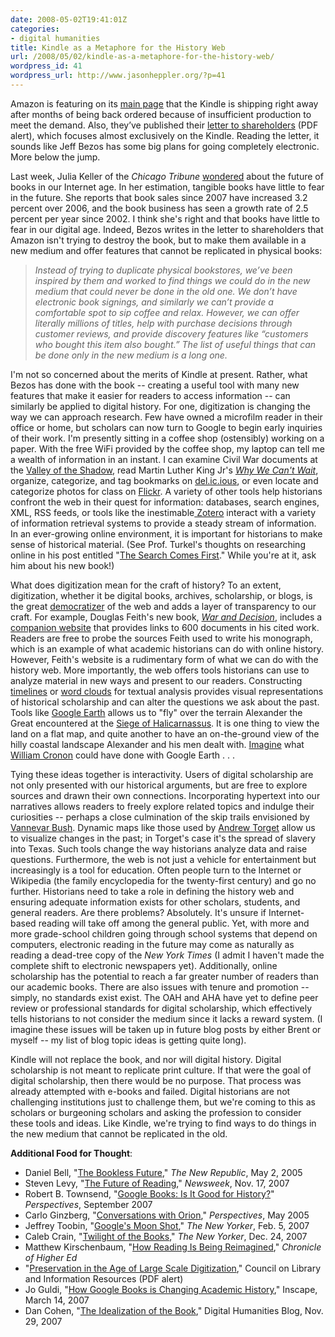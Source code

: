 ```yaml
---
date: 2008-05-02T19:41:01Z
categories:
- digital humanities
title: Kindle as a Metaphore for the History Web
url: /2008/05/02/kindle-as-a-metaphore-for-the-history-web/
wordpress_id: 41
wordpress_url: http://www.jasonheppler.org/?p=41
---
```


Amazon is featuring on its <a href="http://www.amazon.com/">main  page</a> that the Kindle is shipping right away after months of being  back ordered because of insufficient production to meet the demand.  Also, they’ve published their <a href="http://g-ecx.images-amazon.com/images/G/01/digital/fiona/general/2007letter.pdf">letter  to shareholders</a> (PDF alert), which focuses almost exclusively on  the Kindle. Reading the letter, it sounds like Jeff Bezos has some big  plans for going completely electronic.  More below the jump.

Last week, Julia Keller of the <em>Chicago Tribune</em> <a href="http://www.chicagotribune.com/features/lifestyle/chi-0420_bookfutureapr20,0,7892327.column">wondered</a> about the future of books in our Internet age. In her estimation,  tangible books have little to fear in the future. She reports that  book sales since 2007 have increased 3.2 percent over 2006, and the book  business has seen a growth rate of 2.5 percent per year since 2002. I think she's right and that books have little to fear in our digital age. Indeed, Bezos writes in the letter to shareholders that Amazon isn't  trying to destroy the book, but to make them available in a new medium  and offer features that cannot be replicated in physical books:
<blockquote><em>Instead of trying to duplicate  physical bookstores, we’ve been inspired by them and worked to find  things we could do in the new medium that could never be done in the old  one. We don’t have electronic book signings, and similarly we can’t  provide a comfortable spot to sip coffee and relax. However, we can  offer literally millions of titles, help with purchase decisions through  customer reviews, and provide discovery features like “customers who  bought this item also bought.” The list of useful things that can be  done only in the new medium is a long one.</em></blockquote>
I'm not so concerned about the merits of Kindle at  present.  Rather, what Bezos has done with the book -- creating a useful  tool with many new features that make it easier for readers to access  information -- can similarly be applied to digital history.  For one,  digitization is changing the way we can approach research.  Few have  owned a microfilm reader in their office or home, but scholars can now  turn to Google to begin early inquiries of their work.  I'm presently  sitting in a coffee shop (ostensibly) working on a paper.  With the free  WiFi provided by the coffee shop, my laptop can tell me a wealth of  information in an instant.  I can examine Civil War documents at the <a href="http://valley.vcdh.virginia.edu/">Valley of the Shadow</a>,  read Martin Luther King Jr's <a href="http://books.google.com/books?id=ybwUfb7CSVcC&amp;printsec=frontcover&amp;dq=subject:%22+Political+Science+%22&amp;lr=&amp;as_brr=3&amp;rview=1&amp;sig=pcMvJKDpvfvnPvDdhs2PED58PAE"><em>Why  We Can't Wait</em></a>, organize, categorize, and tag bookmarks on <a href="http://del.icio.us/">del.ic.ious</a>,  or even locate and categorize photos for class on <a href="http://www.flickr.com/">Flickr</a>.   A variety of other tools help historians confront the web in their  quest for information: databases, search engines, XML, RSS feeds, or  tools like the inestimable<a href="http://www.zotero.org/"> Zotero</a> interact with a variety of  information retrieval systems to provide a steady stream of  information.  In an ever-growing online environment, it is important for  historians to make sense of historical material.  (See Prof. Turkel's  thoughts on researching online in his post entitled "<a href="http://digitalhistoryhacks.blogspot.com/2008/01/search-comes-first.html">The  Search Comes First</a>."  While you're at it, ask him about his new  book!)

What does digitization mean for the craft of  history?  To an extent, digitization, whether it be digital books,  archives, scholarship, or blogs, is the great <a href="http://chnm.gmu.edu/resources/essays/d/42">democratizer</a> of  the web and adds a layer of transparency to our craft.  For example,  Douglas Feith's new book, <a href="http://www.waranddecision.com/"><em>War and Decision</em></a>,  includes a <a href="http://www.waranddecision.com/">companion website</a> that  provides links to 600 documents in his cited work.  Readers are free to  probe the sources Feith used to write his monograph, which is an example  of what academic historians can do with online history. However,  Feith's website is a rudimentary form of what we can do with the history  web.  More importantly, the web offers tools historians can use to  analyze material in new ways and present to our readers.   Constructing <a href="http://simile.mit.edu/timeline/">timelines</a> or <a href="http://en.wikipedia.org/wiki/Tag_cloud">word clouds</a> for  textual analysis provides visual representations of historical  scholarship and can alter the questions we ask about the past.  Tools  like <a href="http://earth.google.com/">Google Earth</a> allows us to "fly"  over the terrain Alexander the Great encountered at the <a href="http://en.wikipedia.org/wiki/Halicarnassus">Siege of  Halicarnassus</a>.  It is one thing to view the land on a flat map, and  quite another to have an on-the-ground view of the hilly coastal  landscape Alexander and his men dealt with.  <a href="http://digitalhistoryhacks.blogspot.com/2006/09/natures-metropolis-and-its-hinterland.html">Imagine</a> what <a href="http://www.williamcronon.net/">William Cronon</a> could have  done with Google Earth . . .

Tying these ideas together is interactivity.    Users of digital scholarship are not only presented with our historical  arguments, but are free to explore sources and drawn their own  connections.  Incorporating hypertext into our narratives allows readers  to freely explore related topics and indulge their curiosities --  perhaps a close culmination of the skip trails envisioned by <a href="http://www.theatlantic.com/doc/194507/bush">Vannevar Bush</a>.   Dynamic maps like those used by <a href="http://www.texasslaveryproject.org/">Andrew Torget</a> allow  us to visualize changes in the past; in Torget's case it's the spread of  slavery into Texas.  Such tools change the way historians analyze data  and raise questions.  Furthermore, the web is not just a vehicle for  entertainment but increasingly is a tool for education.  Often people  turn to the Internet or Wikipedia (the family encyclopedia for the  twenty-first century) and go no further.  Historians need to take a role  in defining the history web and ensuring adequate information exists  for other scholars, students, and general readers.  Are there problems?   Absolutely.  It's unsure if Internet-based reading will take off among  the general public.  Yet, with more and more grade-school children going  through school systems that depend on computers, electronic reading in  the future may come as naturally as reading a dead-tree copy of the <em>New  York Times</em> (I admit I haven't made the complete shift to electronic  newspapers yet).  Additionally, online scholarship has the potential to  reach a far greater number of readers than our academic books.  There  are also issues with tenure and promotion -- simply, no standards exist  exist.  The OAH and AHA have yet to define peer review or professional  standards for digital scholarship, which effectively tells historians to  not consider the medium since it lacks a reward system.  (I imagine  these issues will be taken up in future blog posts by either Brent or  myself -- my list of blog topic ideas is getting quite long).

Kindle will not replace the book, and nor will  digital history.  Digital scholarship is not meant to replicate print  culture. If that were the goal of digital scholarship, then there would  be no purpose.  That process was already attempted with e-books and  failed.  Digital historians are not challenging institutions just to  challenge them, but we're coming to this as scholars or burgeoning  scholars and asking the profession to consider these tools and ideas.   Like Kindle, we're trying to find ways to do things in the new medium  that cannot be replicated in the old.

<strong>Additional Food for Thought</strong>:
<ul>
	<li> Daniel Bell, "<a href="http://chnm.gmu.edu/resources/essays/d/28">The Bookless Future</a>,"  <em>The New Republic</em>, May 2, 2005</li>
	<li>Steven Levy, "<a href="http://www.newsweek.com/id/70983/page/1">The Future of Reading</a>,"  <em>Newsweek</em>, Nov. 17, 2007</li>
	<li>Robert B. Townsend, "<a href="http://www.historians.org/perspectives/issues/2007/0709/0709vie1.cfm">Google  Books: Is It Good for History?</a>" <em>Perspectives</em>, September 2007</li>
	<li>Carlo Ginzberg, "<a href="http://www.historians.org/perspectives/issues/2005/0505/0505arc1.cfm">Conversations  with Orion</a>," <em>Perspectives</em>, May 2005</li>
	<li>Jeffrey Toobin, "<a href="http://www.newyorker.com/reporting/2007/02/05/070205fa_fact_toobin">Google's  Moon Shot</a>," <em>The New Yorker</em>, Feb. 5, 2007</li>
	<li>Caleb Crain, "<a href="http://www.newyorker.com/arts/critics/atlarge/2007/12/24/071224crat_atlarge_crain">Twilight  of the Books</a>," <em>The New Yorker</em>, Dec. 24, 2007</li>
	<li>Matthew Kirschenbaum, "<a href="http://chronicle.com/weekly/v54/i15/15b00102.htm">How Reading  Is Being Reimagined</a>," <em>Chronicle of Higher Ed</em></li>
	<li><em> </em>"<a href="http://www.clir.org/pubs/reports/pub141/pub141.pdf">Preservation  in the Age of Large Scale Digitization</a>," Council on Library and  Information Resources (PDF alert)</li>
	<li>Jo Guldi, "<a href="http://landscape.blogspot.com/2007/03/how-google-books-is-changing-academic.html">How  Google Books is Changing Academic History</a>," Inscape, March 14, 2007</li>
	<li>Dan Cohen, "<a href="http://www.dancohen.org/2007/11/29/the-idealization-of-the-book/">The  Idealization of the Book</a>," Digital Humanities Blog, Nov. 29, 2007</li>
</ul>
